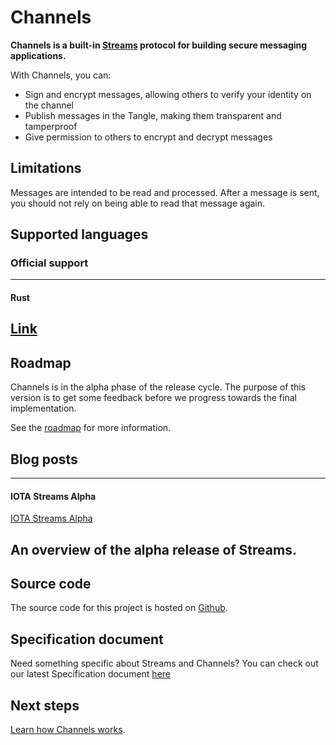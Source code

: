# Channels

**Channels is a built-in [Streams](root://iota-streams/1.1/overview.md) protocol for building secure messaging applications.**

With Channels, you can:

- Sign and encrypt messages, allowing others to verify your identity on the channel
- Publish messages in the Tangle, making them transparent and tamperproof
- Give permission to others to encrypt and decrypt messages

## Limitations

Messages are intended to be read and processed. After a message is sent, you should not rely on being able to read that message again.

## Supported languages

### **Official support** ###

---------------
#### **Rust** ####
[Link](tutorials/build-a-messaging-app.md)
---------------

## Roadmap

Channels is in the alpha phase of the release cycle. The purpose of this version is to get some feedback before we progress towards the final implementation.

See the [roadmap](https://roadmap.iota.org/masked-authenticated-messaging-v1_1) for more information.

## Blog posts

---------------
#### **IOTA Streams Alpha** ####
[IOTA Streams Alpha](https://blog.iota.org/iota-streams-alpha-7e91ee326ac0)

An overview of the alpha release of Streams.
---------------

## Source code

The source code for this project is hosted on [Github](https://github.com/iotaledger/streams).

## Specification document
Need something specific about Streams and Channels? You can check out our latest Specification document [here](https://github.com/iotaledger/streams/tree/develop/specification)

## Next steps

[Learn how Channels works](how-it-works.md).